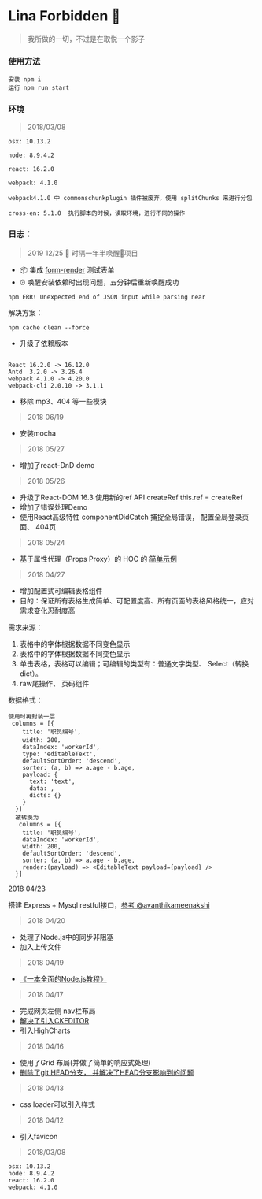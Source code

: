 # Lina Forbidden 🏯

> 我所做的一切，不过是在取悦一个影子

### 使用方法

```
安装 npm i
运行 npm run start
```
### 环境

> 2018/03/08

```
osx: 10.13.2

node: 8.9.4.2

react: 16.2.0

webpack: 4.1.0

webpack4.1.0 中 commonschunkplugin 插件被废弃，使用 splitChunks 来进行分包

cross-en: 5.1.0  执行脚本的时候，读取环境，进行不同的操作
```

### 日志：

> 2019 12/25 🤖 时隔一年半唤醒项目
- 📦 集成 [form-render](https://github.com/alibaba/form-render) 测试表单
️
- ⏰ 唤醒安装依赖时出现问题，五分钟后重新唤醒成功

```
npm ERR! Unexpected end of JSON input while parsing near
```
解决方案：
```
npm cache clean --force
```
- 升级了依赖版本 
```

React 16.2.0 -> 16.12.0
Antd  3.2.0 -> 3.26.4
webpack 4.1.0 -> 4.20.0
webpack-cli 2.0.10 -> 3.1.1

```
- 移除 mp3、404 等一些模块

> 2018 06/19

- 安装mocha

> 2018 05/27

- 增加了react-DnD demo

> 2018 05/26

- 升级了React-DOM 16.3 使用新的ref API createRef this.ref = createRef
- 增加了错误处理Demo
- 使用React高级特性 componentDidCatch 捕捉全局错误， 配置全局登录页面、 404页

> 2018 05/24

- 基于属性代理（Props Proxy）的 HOC 的 [简单示例](https://blog.rsuitejs.com/2017/08/24/react-hoc-simple-analysis/) 

> 2018 04/27

- 增加配置式可编辑表格组件
- 目的：保证所有表格生成简单、可配置度高、所有页面的表格风格统一，应对需求变化忍耐度高

需求来源：

1. 表格中的字体根据数据不同变色显示
2. 表格中的字体根据数据不同变色显示
3. 单击表格，表格可以编辑；可编辑的类型有：普通文字类型、 Select（转换dict）。
4. raw尾操作、 页码组件

数据格式：
```
使用时再封装一层
 columns = [{
    title: '职员编号',
    width: 200，
    dataIndex: 'workerId',
    type: 'editableText',
    defaultSortOrder: 'descend',
    sorter: (a, b) => a.age - b.age,
    payload: {
      text: 'text',
      data: ,
      dicts: {}
    }
  }]
  被转换为
   columns = [{
    title: '职员编号',
    dataIndex: 'workerId',
    width: 200,
    defaultSortOrder: 'descend',
    sorter: (a, b) => a.age - b.age,
    render:(payload) => <EditableText payload={payload} /> 
  }]
```
2018 04/23

搭建 Express + Mysql restful接口，[参考 @avanthikameenakshi](https://medium.com/@avanthikameenakshi/building-restful-api-with-nodejs-and-mysql-in-10-min-ff740043d4be)


> 2018 04/20

- 处理了Node.js中的同步非阻塞
- 加入上传文件

> 2018 04/19

- [《一本全面的Node.js教程》](https://www.nodebeginner.org/index-zh-cn.html)

> 2018 04/17
- 完成网页左侧 nav栏布局
- [解决了引入CKEDITOR](https://stackoverflow.com/questions/36535234/how-can-ckeditor-be-used-with-react-js-in-a-way-that-allows-react-to-recognize-i/38648155)
- 引入HighCharts

> 2018 04/16
- 使用了Grid 布局(并做了简单的响应式处理)
- [删除了git HEAD分支， 并解决了HEAD分支影响到的问题](https://stackoverflow.com/questions/21335969/git-error-refname-head-is-ambiguous)

> 2018 04/13
- css loader可以引入样式

> 2018 04/12
- 引入favicon

> 2018/03/08

```
osx: 10.13.2
node: 8.9.4.2
react: 16.2.0
webpack: 4.1.0
```
